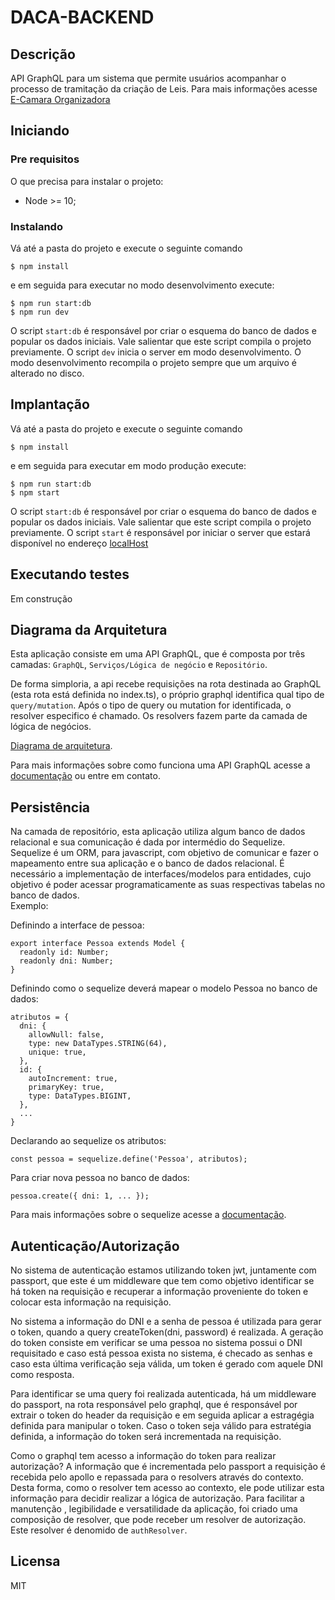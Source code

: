 
# DACA-BACKEND

## Descrição
API GraphQL para um sistema que permite usuários acompanhar o processo de tramitação da criação de Leis. Para mais informações acesse [E-Camara Organizadora](https://docs.google.com/document/d/e/2PACX-1vRMP1dmmr6DpXQECabYiR_pboa4P_XiXEywRX_wntWL0ego4KHlH25_Vsv0HB0_Io4nXn4lNI0eEaXU/pub)

  
## Iniciando
### Pre requisitos
O que precisa para instalar o projeto:
* Node >= 10;

### Instalando
Vá até a pasta do projeto e execute o seguinte comando
```
$ npm install
```
e em seguida para executar no modo desenvolvimento execute:
```
$ npm run start:db
$ npm run dev
```
O script `start:db` é responsável por criar o esquema do banco de dados e popular os dados iniciais. Vale salientar que este script compila o projeto previamente.
O script `dev` inicia o server em modo desenvolvimento. O modo desenvolvimento recompila o projeto sempre que um arquivo é alterado no disco.

## Implantação
Vá até a pasta do projeto e execute o seguinte comando
```
$ npm install
```
e em seguida para executar em modo produção execute:

```
$ npm run start:db
$ npm start
```
O script `start:db` é responsável por criar o esquema do banco de dados e popular os dados iniciais. Vale salientar que este script compila o projeto previamente.
O script `start` é responsável por iniciar o server que estará disponível no endereço [localHost](http://localhost:4000)

## Executando testes
Em construção

## Diagrama da Arquitetura

Esta aplicação consiste em uma API GraphQL, que é composta por três camadas: `GraphQL`, `Serviços/Lógica de negócio` e `Repositório`.

De forma simploria, a api recebe requisições na rota destinada ao GraphQL (esta rota está definida no index.ts), o próprio graphql identifica qual tipo de `query/mutation`. Após o tipo de query ou mutation for identificada, o resolver especifico é chamado. Os resolvers fazem parte da camada de lógica de negócios.

[Diagrama de arquitetura](/Arquitetura.jpg).

Para mais informações sobre como funciona uma API GraphQL acesse a [documentação](https://graphql.org/learn/) ou entre em contato.

## Persistência

Na camada de repositório, esta aplicação utiliza algum banco de dados relacional e sua comunicação é dada por intermédio do Sequelize. Sequelize é um ORM, para javascript, com objetivo de comunicar e fazer o mapeamento entre sua aplicação e o banco de dados relacional. É necessário a implementação de interfaces/modelos para entidades, cujo objetivo é poder acessar programaticamente as suas respectivas tabelas no banco de dados.  
Exemplo:  

Definindo a interface de pessoa:
```
export interface Pessoa extends Model {
  readonly id: Number;
  readonly dni: Number;
}
```
Definindo como o sequelize deverá mapear o modelo Pessoa no banco de dados:
```
atributos = {
  dni: {
    allowNull: false,
    type: new DataTypes.STRING(64),
    unique: true,
  },
  id: {
    autoIncrement: true,
    primaryKey: true,
    type: DataTypes.BIGINT,
  },
  ...
}
```

Declarando ao sequelize os atributos:
```
const pessoa = sequelize.define('Pessoa', atributos);
```
Para criar nova pessoa no banco de dados:
```
pessoa.create({ dni: 1, ... });
```

Para mais informações sobre o sequelize acesse a [documentação](https://sequelize.org/master/).

## Autenticação/Autorização

No sistema de autenticação estamos utilizando token jwt, juntamente com passport, que este é um middleware que tem como objetivo identificar se há token na requisição e recuperar a informação proveniente do token e colocar esta informação na requisição.  

No sistema a informação do DNI e a senha de pessoa é utilizada para gerar o token, quando a query createToken(dni, password) é realizada. A geração do token consiste em verificar se uma pessoa no sistema possui o DNI requisitado e caso está pessoa exista no sistema, é checado as senhas e caso esta última verificação seja válida, um token é gerado com aquele DNI como resposta.

Para identificar se uma query foi realizada autenticada, há um middleware do passport, na rota responsável pelo graphql, que é responsável por extrair o token do header da requisição e em seguida aplicar a estragégia definida para manipular o token. Caso o token seja válido para estratégia definida, a informação do token será incrementada na requisição.  

Como o graphql tem acesso a informação do token para realizar autorização? A informação que é incrementada pelo passport a requisição é recebida pelo apollo e repassada para o resolvers através do contexto. Desta forma, como o resolver tem acesso ao contexto, ele pode utilizar esta informação para decidir realizar a lógica de autorização. Para facilitar a manutenção , legibilidade e versatilidade da aplicação, foi criado uma composição de resolver, que pode receber um resolver de autorização. Este resolver é denomido de `authResolver`.

## Licensa
MIT
